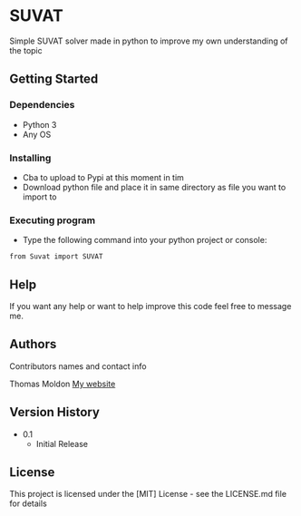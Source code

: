 # SUVAT

Simple SUVAT solver made in python to improve my own understanding of the topic

## Getting Started

### Dependencies

* Python 3
* Any OS

### Installing

* Cba to upload to Pypi at this moment in tim
* Download python file and place it in same directory as file you want to import to

### Executing program

* Type the following command into your python project or console:
```
from Suvat import SUVAT
```

## Help

If you want any help or want to help improve this code feel free to message me.

## Authors

Contributors names and contact info

Thomas Moldon
[My website](https://moldon.me)

## Version History
* 0.1
    * Initial Release

## License

This project is licensed under the [MIT] License - see the LICENSE.md file for details

